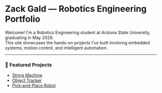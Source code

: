 
# Zack Gald — Robotics Engineering Portfolio

Welcome! I'm a Robotics Engineering student at Arizona State University, graduating in May 2026.  
This site showcases the hands-on projects I’ve built involving embedded systems, motion control, and intelligent automation.

---

### 🔹 Featured Projects
- [String Machine](projects/string-machine.md)
- [Object Tracker](projects/object-tracker.md)
- [Pick-and-Place Robot](projects/pick-and-place.md)
